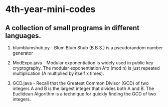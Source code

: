 # 4th-year-mini-codes

## A collection of small programs in different languages.

1. blumblumshub.py - Blum Blum Shub (B.B.S.) is a pseudorandom number generator

2. ModExpo.java - Modular exponentiation is widely used in public key cryptography. The modular exponentiation A^x (mod n) is just repeated multiplication (A multiplied by itself x times). 

3. GCD.java - Recall that the Greatest Common Divisor (GCD) of two integers A and B is the largest integer that divides both A and B. The Euclidean Algorithm is a technique for quickly finding the GCD of two integers.
